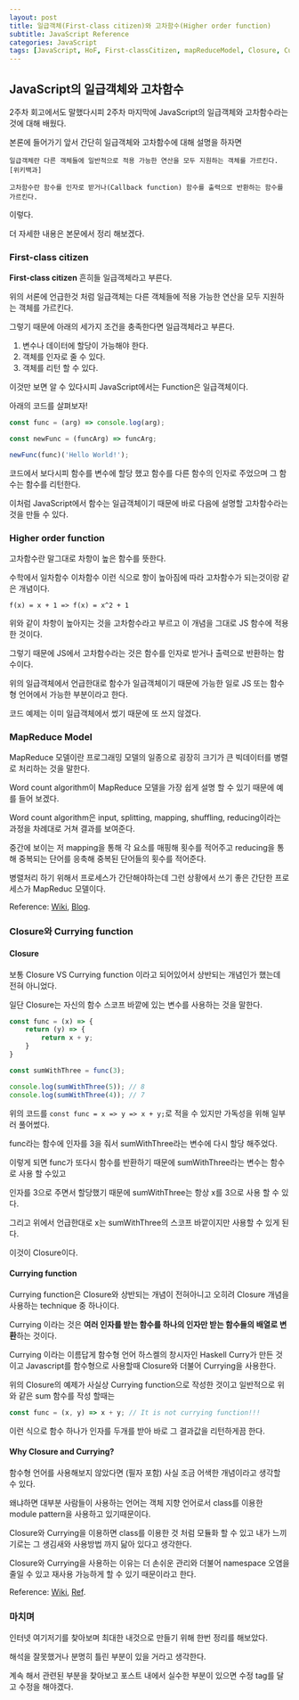 ```yaml
---
layout: post
title: 일급객체(First-class citizen)와 고차함수(Higher order function)
subtitle: JavaScript Reference
categories: JavaScript
tags: [JavaScript, HoF, First-classCitizen, mapReduceModel, Closure, CurringFunction]
---
```


JavaScript의 일급객체와 고차함수
------------

2주차 회고에서도 말했다시피 2주차 마지막에 JavaScript의 일급객체와 고차함수라는 것에 대해 배웠다.

본론에 들어가기 앞서 간단히 일급객체와 고차함수에 대해 설명을 하자면 

`일급객체란 다른 객체들에 일반적으로 적용 가능한 연산을 모두 지원하는 객체를 가르킨다. [위키백과]`

`고차함수란 함수를 인자로 받거나(Callback function) 함수를 출력으로 반환하는 함수를 가르킨다.`

이렇다.

더 자세한 내용은 본문에서 정리 해보겠다.

### First-class citizen ###

**First-class citizen** 흔히들 일급객체라고 부른다.

위의 서론에 언급한것 처럼 일급객체는 다른 객체들에 적용 가능한 연산을 모두 지원하는 객체를 가르킨다.

그렇기 때문에 아래의 세가지 조건을 충족한다면 일급객체라고 부른다.

1. 변수나 데이터에 할당이 가능해야 한다.
2. 객체를 인자로 줄 수 있다.
3. 객체를 리턴 할 수 있다.

이것만 보면 알 수 있다시피 JavaScript에서는 Function은 일급객체이다.

아래의 코드를 살펴보자!

```javascript
const func = (arg) => console.log(arg);

const newFunc = (funcArg) => funcArg;

newFunc(func)('Hello World!');
```

코드에서 보다시피 함수를 변수에 할당 했고 함수를 다른 함수의 인자로 주었으며 그 함수는 함수를 리턴한다.

이처럼 JavaScript에서 함수는 일급객체이기 때문에 바로 다음에 설명할 고차함수라는 것을 만들 수 있다.

### Higher order function ###

고차함수란 말그대로 차항이 높은 함수를 뜻한다.

수학에서 일차함수 이차함수 이런 식으로 항이 높아짐에 따라 고차함수가 되는것이랑 같은 개념이다.

`f(x) = x + 1 => f(x) = x^2 + 1`

위와 같이 차항이 높아지는 것을 고차함수라고 부르고 이 개념을 그대로 JS 함수에 적용 한 것이다.

그렇기 때문에 JS에서 고차함수라는 것은 함수를 인자로 받거나 출력으로 반환하는 함수이다.

위의 일급객체에서 언급한대로 함수가 일급객체이기 때문에 가능한 일로 JS 또는 함수형 언어에서 가능한 부분이라고 한다.

코드 예제는 이미 일급객체에서 썼기 때문에 또 쓰지 않겠다.

### MapReduce Model ###

MapReduce 모델이란 프로그래밍 모델의 일종으로 굉장히 크기가 큰 빅데이터를 병렬로 처리하는 것을 말한다.

Word count algorithm이 MapReduce 모델을 가장 쉽게 설명 할 수 있기 때문에 예를 들어 보겠다.

Word count algorithm은 input, splitting, mapping, shuffling, reducing이라는 과정을 차례대로 거쳐 결과를 보여준다.

중간에 보이는 저 mapping을 통해 각 요소를 매핑해 횟수를 적어주고 reducing을 통해 중복되는 단어를 응축해 중복된 단어들의 횟수를 적어준다.

병렬처리 하기 위해서 프로세스가 간단해야하는데 그런 상황에서 쓰기 좋은 간단한 프로세스가 MapReduc 모델이다.

Reference: 
[Wiki](https://en.wikipedia.org/wiki/MapReduce), 
[Blog](https://velog.io/@juho00ng/MapReduce-Model).

### Closure와 Currying function ###

#### Closure ####

보통 Closure VS Currying function 이라고 되어있어서 상반되는 개념인가 했는데 전혀 아니었다.

일단 Closure는 자신의 함수 스코프 바깥에 있는 변수를 사용하는 것을 말한다.

```javascript
const func = (x) => {
	return (y) => {
		return x + y;
	}
}

const sumWithThree = func(3);

console.log(sumWithThree(5)); // 8
console.log(sumWithThree(4)); // 7
```

위의 코드를 `const func = x => y => x + y;`로 적을 수 있지만 가독성을 위해 일부러 풀어썼다.

func라는 함수에 인자를 3을 줘서 sumWithThree라는 변수에 다시 할당 해주었다.

이렇게 되면 func가 또다시 함수를 반환하기 때문에 sumWithThree라는 변수는 함수로 사용 할 수있고

인자를 3으로 주면서 할당했기 때문에 sumWithThree는 항상 x를 3으로 사용 할 수 있다.

그리고 위에서 언급한대로 x는 sumWithThree의 스코프 바깥이지만 사용할 수 있게 된다.

이것이 Closure이다.

#### Currying function ####

Currying function은 Closure와 상반되는 개념이 전혀아니고 오히려 Closure 개념을 사용하는 technique 중 하나이다.

Currying 이라는 것은 **여러 인자를 받는 함수를 하나의 인자만 받는 함수들의 배열로 변환**하는 것이다.

Currying 이라는 이름답게 함수형 언어 하스켈의 창시자인 Haskell Curry가 만든 것이고 Javascript를 함수형으로 사용할때 Closure와 더불어 Currying을 사용한다.

위의 Closure의 예제가 사실상 Currying function으로 작성한 것이고 일반적으로 위와 같은 sum 함수를 작성 할때는

```javascript
const func = (x, y) => x + y; // It is not currying function!!!
```

이런 식으로 함수 하나가 인자를 두개를 받아 바로 그 결과값을 리턴하게끔 한다.

#### Why Closure and Currying? ####

함수형 언어를 사용해보지 않았다면 (필자 포함) 사실 조금 어색한 개념이라고 생각할 수 있다.

왜냐하면 대부분 사람들이 사용하는 언어는 객체 지향 언어로서 class를 이용한 module pattern을 사용하고 있기때문이다.

Closure와 Currying을 이용하면 class를 이용한 것 처럼 모듈화 할 수 있고 내가 느끼기로는 그 생김새와 사용방법 까지 닮아 있다고 생각한다.

Closure와 Currying을 사용하는 이유는 더 손쉬운 관리와 더불어 namespace 오염을 줄일 수 있고 재사용 가능하게 할 수 있기 때문이라고 한다.

Reference: 
[Wiki](https://en.wikipedia.org/wiki/Currying), 
[Ref](https://www.digitalocean.com/community/tutorials/an-introduction-to-closures-and-currying-in-javascript).

### 마치며 ###

인터넷 여기저기를 찾아보며 최대한 내것으로 만들기 위해 한번 정리를 해보았다.

해석을 잘못했거나 분명히 틀린 부분이 있을 거라고 생각한다.

계속 해서 관련된 부분을 찾아보고 포스트 내에서 실수한 부분이 있으면 수정 tag를 달고 수정을 해야겠다.

